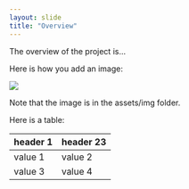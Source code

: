 ```yaml
---
layout: slide
title: "Overview"
---
```


The overview of the project is...

Here is how you add an image:

<img src="{{ site.baseurl }}/assets/img/iit.png">

Note that the image is in the assets/img folder.


Here is a table:

| header 1 | header 23 |
|----------|----------|
| value 1  | value 2  |
| value 3  | value 4  |
